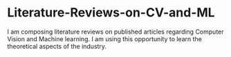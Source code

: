 # Literature-Reviews-on-CV-and-ML
I am composing literature reviews on published articles regarding Computer Vision and Machine learning. I am using this opportunity to learn the theoretical aspects of the industry.
